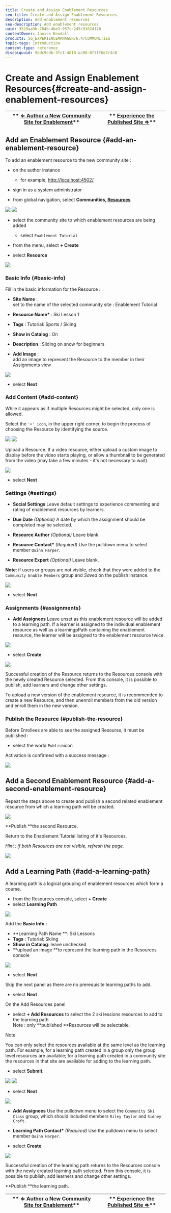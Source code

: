 ```yaml
---
title: Create and Assign Enablement Resources
seo-title: Create and Assign Enablement Resources
description: Add enablement resources
seo-description: Add enablement resources
uuid: 3529aa3b-764b-4be3-957c-245c9162412b
contentOwner: Janice Kendall
products: SG_EXPERIENCEMANAGER/6.4/COMMUNITIES
topic-tags: introduction
content-type: reference
discoiquuid: 9ddc9cdb-3fc1-4818-ac08-0f3ff6e7c3c8
---
```


# Create and Assign Enablement Resources{#create-and-assign-enablement-resources}

| ** [⇐ Author a New Community Site for Enablement](../../communities/using/enablement-create-site.md)** |** [Experience the Published Site ⇒](../../communities/using/enablement-published-site.md)** |
|---|---|

## Add an Enablement Resource {#add-an-enablement-resource}

To add an enablement resource to the new community site :

* on the author instance

    * for example, [http://localhost:4502/](http://localhost:4503/)

* sign in as a system administrator
* from global navigation, select **Communities, [Resources](../../communities/using/resources.md)**

![](assets/chlimage_1-199.png) ![](assets/chlimage_1-200.png)

* select the community site to which enablement resources are being added

    * select `Enablement Tutorial`

* from the menu, select **+ Create**
* select **Resource**

![](assets/chlimage_1-201.png) 

### Basic Info {#basic-info}

Fill in the basic information for the Resource :

* **Site Name** :  
  set to the name of the selected community site : Enablement Tutorial

* **Resource Name&#42;** : Ski Lesson 1
* **Tags** : Tutorial: Sports / Skiing
* **Show in Catalog** : On
* **Description** : Sliding on snow for beginners
* **Add Image** :  
  add an image to represent the Resource to the member in their Assignments view

![](assets/chlimage_1-202.png)

* select **Next**

### Add Content {#add-content}

While it appears as if multiple Resources might be selected, only one is allowed.

Select the `'+' icon`, in the upper right corner, to begin the process of choosing the Resource by identifying the source.

![](assets/chlimage_1-203.png) ![](assets/chlimage_1-204.png)

Upload a Resource. If a video resource, either upload a custom image to display before the video starts playing, or allow a thumbnail to be generated from the video (may take a few minutes - it's not necessary to wait).

![](assets/chlimage_1-205.png)

* select **Next**

### Settings {#settings}

* **Social Settings** 
  Leave default settings to experience commenting and rating of enablement resources by learners.

* **Due Date** 
  *(Optional)* A date by which the assignment should be completed may be selected.

* **Resource Author** 
  *(Optional)* Leave blank.

* **Resource Contact&#42;** 
  *(Required)* Use the pulldown menu to select member `Quinn Harper`.

* **Resource Expert** 
  *(Optional)* Leave blank.

**Note**: if users or groups are not visible, check that they were added to the `Community Enable Members` group and *Saved* on the publish instance.

![](assets/chlimage_1-206.png)

* select **Next**

### Assignments {#assignments}

* **Add Assignees** 
  Leave unset as this enablement resource will be added to a learning path. If a learner is assigned to the individual enablement resource as well as a learningpPath containing the enablement resource, the learner will be assigned to the enablement resource twice.

![](assets/chlimage_1-207.png)

* select **Create**

![](assets/chlimage_1-208.png)

Successful creation of the Resource returns to the Resources console with the newly created Resource selected. From this console, it is possible to publish, add learners and change other settings.

To upload a new version of the enablement resource, it is recommended to create a new Resource, and then unenroll members from the old version and enroll them in the new version.

### Publish the Resource {#publish-the-resource}

Before Enrollees are able to see the assigned Resourse, it must be published :

* select the world `Publish`icon

Activation is confirmed with a success message :

![](assets/chlimage_1-209.png) 

## Add a Second Enablement Resource {#add-a-second-enablement-resource}

Repeat the steps above to create and publish a second related enablement resource from which a learning path will be created.

![](assets/chlimage_1-210.png)

**Publish **the second Resource.

Return to the Enablement Tutorial listing of it's Resources.

*Hint : if both Resources are not visible, refresh the page.*

![](assets/chlimage_1-211.png) 

## Add a Learning Path {#add-a-learning-path}

A learning path is a logical grouping of enablement resources which form a course.

* from the Resources console, select **+ Create**
* select **Learning Path**

![](assets/chlimage_1-212.png)

Add the **Basic Info** :

* **Learning Path Name **: Ski Lessons
* **Tags** : Tutorial: Skiing
* **Show in Catalog**: leave unchecked
* **upload an image **to represent the learning path in the Resources console

![](assets/chlimage_1-213.png)

* select **Next**

Skip the next panel as there are no prerequisite learning paths to add.

* select **Next**

On the Add Resources panel

* select **+ Add Resources** to select the 2 ski lessions resources to add to the learning path  
  Note : only **published **Resources will be selectable.

>[!NOTE]
>
>You can only select the resources available at the same level as the learning path. For example, for a learning path created in a group only the group level resources are available; for a learning path created in a community site the resources in that site are available for adding to the learning path.

* select **Submit.**

![](assets/chlimage_1-214.png) ![](assets/chlimage_1-215.png)

* select **Next**

![](assets/chlimage_1-216.png)

* **Add Assignees** 
  Use the pulldown menu to select the `Community Ski Class` group, which should included members `Riley Taylor` and `Sidney Croft.`

* **Learning Path Contact&#42;** 
  *(Required)* Use the pulldown menu to select member `Quinn Harper`.

* select **Create**

![](assets/chlimage_1-217.png)

Successful creation of the learning path returns to the Resources console with the newly created learning path selected. From this console, it is possible to publish, add learners and change other settings.

**Publish **the learning path.

| ** [⇐ Author a New Community Site for Enablement](../../communities/using/enablement-create-site.md)** |** [Experience the Published Site ⇒](../../communities/using/enablement-published-site.md)** |
|---|---|

